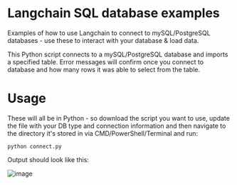 # Langchain SQL database examples

Examples of how to use Langchain to connect to mySQL/PostgreSQL databases - use these to interact with your database & load data.

This Python script connects to a mySQL/PostgreSQL database and imports a specified table. Error messages will confirm once you connect to database and how many rows it was able to select from the table.

# Usage

These will all be in Python - so download the script you want to use, update the file with your DB type and connection information and then navigate to the directory it's stored in via CMD/PowerShell/Terminal and run:

`python connect.py`

Output should look like this:

![image](https://user-images.githubusercontent.com/40268197/235700771-7eaf27ea-dcfd-4b11-b66e-727bc7f8f1a1.png)
